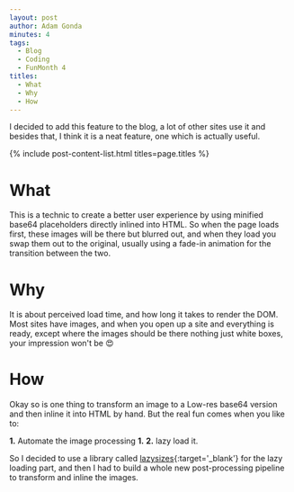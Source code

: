 ```yaml
---
layout: post
author: Adam Gonda
minutes: 4
tags:
  - Blog
  - Coding
  - FunMonth 4
titles:
  - What
  - Why
  - How
---
```


I decided to add this feature to the blog,
a lot of other sites use it and besides that,
I think it is a neat feature, one which is actually useful.

{% include post-content-list.html titles=page.titles %}

# What

This is a technic to create a better user experience by using
minified base64 placeholders directly inlined into HTML.
So when the page loads first, these images will be there
but blurred out, and when they load you swap them out to the original,
usually using a fade-in animation for the transition between the two.

# Why

It is about perceived load time, and how long it takes to render the DOM.
Most sites have images, and when you open up a site and everything
is ready, except where the images should be there nothing
just white boxes, your impression won't be 😍

# How

Okay so is one thing to transform an image to a Low-res base64 version and then
inline it into HTML by hand. But the real fun comes when you like to:

**1.** Automate the image processing
**1.** 
**2.** lazy load it.

So I decided to use a library called [lazysizes](https://github.com/aFarkas/lazysizes){:target='_blank'} for the lazy loading part, and then I had
to build a whole new post-processing pipeline to transform and inline the
images.
